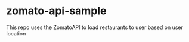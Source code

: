 # zomato-api-sample
This repo uses the ZomatoAPI to load restaurants to user based on user location
